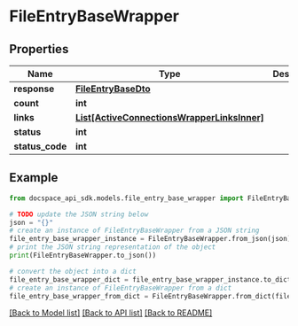 # FileEntryBaseWrapper

## Properties

Name | Type | Description | Notes
------------ | ------------- | ------------- | -------------
**response** | [**FileEntryBaseDto**](FileEntryBaseDto.md) |  | [optional] 
**count** | **int** |  | [optional] 
**links** | [**List[ActiveConnectionsWrapperLinksInner]**](ActiveConnectionsWrapperLinksInner.md) |  | [optional] 
**status** | **int** |  | [optional] 
**status_code** | **int** |  | [optional] 

## Example

```python
from docspace_api_sdk.models.file_entry_base_wrapper import FileEntryBaseWrapper

# TODO update the JSON string below
json = "{}"
# create an instance of FileEntryBaseWrapper from a JSON string
file_entry_base_wrapper_instance = FileEntryBaseWrapper.from_json(json)
# print the JSON string representation of the object
print(FileEntryBaseWrapper.to_json())

# convert the object into a dict
file_entry_base_wrapper_dict = file_entry_base_wrapper_instance.to_dict()
# create an instance of FileEntryBaseWrapper from a dict
file_entry_base_wrapper_from_dict = FileEntryBaseWrapper.from_dict(file_entry_base_wrapper_dict)
```
[[Back to Model list]](../README.md#documentation-for-models) [[Back to API list]](../README.md#documentation-for-api-endpoints) [[Back to README]](../README.md)


